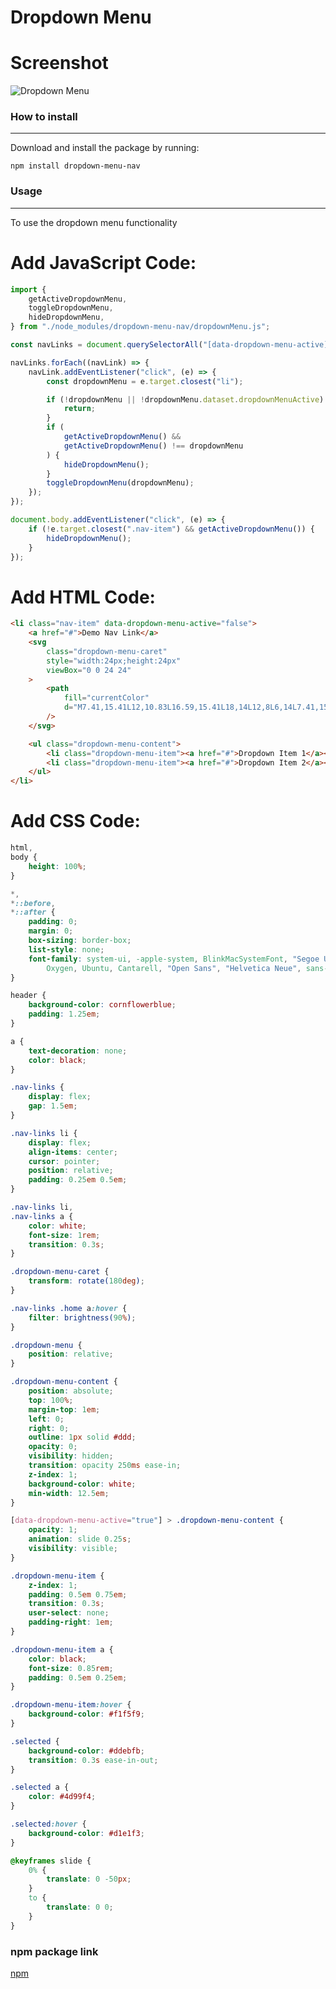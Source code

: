 # Dropdown Menu

# Screenshot

![Dropdown Menu](https://media.discordapp.net/attachments/249554120514600960/1057041939352010802/image.png?width=881&height=358)

### How to install

---

Download and install the package by running:

    npm install dropdown-menu-nav

### Usage

---

To use the dropdown menu functionality

# Add JavaScript Code:

```js
import {
	getActiveDropdownMenu,
	toggleDropdownMenu,
	hideDropdownMenu,
} from "./node_modules/dropdown-menu-nav/dropdownMenu.js";

const navLinks = document.querySelectorAll("[data-dropdown-menu-active]");

navLinks.forEach((navLink) => {
	navLink.addEventListener("click", (e) => {
		const dropdownMenu = e.target.closest("li");

		if (!dropdownMenu || !dropdownMenu.dataset.dropdownMenuActive) {
			return;
		}
		if (
			getActiveDropdownMenu() &&
			getActiveDropdownMenu() !== dropdownMenu
		) {
			hideDropdownMenu();
		}
		toggleDropdownMenu(dropdownMenu);
	});
});

document.body.addEventListener("click", (e) => {
	if (!e.target.closest(".nav-item") && getActiveDropdownMenu()) {
		hideDropdownMenu();
	}
});
```

# Add HTML Code:

```html
<li class="nav-item" data-dropdown-menu-active="false">
	<a href="#">Demo Nav Link</a>
	<svg
		class="dropdown-menu-caret"
		style="width:24px;height:24px"
		viewBox="0 0 24 24"
	>
		<path
			fill="currentColor"
			d="M7.41,15.41L12,10.83L16.59,15.41L18,14L12,8L6,14L7.41,15.41Z"
		/>
	</svg>

	<ul class="dropdown-menu-content">
		<li class="dropdown-menu-item"><a href="#">Dropdown Item 1</a></li>
		<li class="dropdown-menu-item"><a href="#">Dropdown Item 2</a></li>
	</ul>
</li>
```

# Add CSS Code:

```css
html,
body {
	height: 100%;
}

*,
*::before,
*::after {
	padding: 0;
	margin: 0;
	box-sizing: border-box;
	list-style: none;
	font-family: system-ui, -apple-system, BlinkMacSystemFont, "Segoe UI", Roboto,
		Oxygen, Ubuntu, Cantarell, "Open Sans", "Helvetica Neue", sans-serif;
}

header {
	background-color: cornflowerblue;
	padding: 1.25em;
}

a {
	text-decoration: none;
	color: black;
}

.nav-links {
	display: flex;
	gap: 1.5em;
}

.nav-links li {
	display: flex;
	align-items: center;
	cursor: pointer;
	position: relative;
	padding: 0.25em 0.5em;
}

.nav-links li,
.nav-links a {
	color: white;
	font-size: 1rem;
	transition: 0.3s;
}

.dropdown-menu-caret {
	transform: rotate(180deg);
}

.nav-links .home a:hover {
	filter: brightness(90%);
}

.dropdown-menu {
	position: relative;
}

.dropdown-menu-content {
	position: absolute;
	top: 100%;
	margin-top: 1em;
	left: 0;
	right: 0;
	outline: 1px solid #ddd;
	opacity: 0;
	visibility: hidden;
	transition: opacity 250ms ease-in;
	z-index: 1;
	background-color: white;
	min-width: 12.5em;
}

[data-dropdown-menu-active="true"] > .dropdown-menu-content {
	opacity: 1;
	animation: slide 0.25s;
	visibility: visible;
}

.dropdown-menu-item {
	z-index: 1;
	padding: 0.5em 0.75em;
	transition: 0.3s;
	user-select: none;
	padding-right: 1em;
}

.dropdown-menu-item a {
	color: black;
	font-size: 0.85rem;
	padding: 0.5em 0.25em;
}

.dropdown-menu-item:hover {
	background-color: #f1f5f9;
}

.selected {
	background-color: #ddebfb;
	transition: 0.3s ease-in-out;
}

.selected a {
	color: #4d99f4;
}

.selected:hover {
	background-color: #d1e1f3;
}

@keyframes slide {
	0% {
		translate: 0 -50px;
	}
	to {
		translate: 0 0;
	}
}
```

### npm package link

[npm](https://www.npmjs.com/package/dropdown-menu-nav?activeTab=readme)
